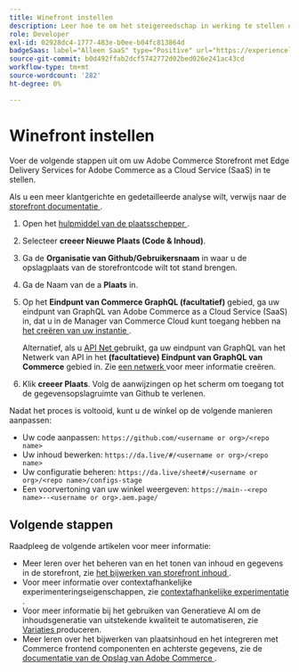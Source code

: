 ```yaml
---
title: Winefront instellen
description: Leer hoe te om het steigereedschap in werking te stellen om uw  [!DNL Adobe Commerce as a Cloud Service]  storefront te opstelling.
role: Developer
exl-id: 02928dc4-1777-483e-b0ee-b04fc813864d
badgeSaas: label="Alleen SaaS" type="Positive" url="https://experienceleague.adobe.com/en/docs/commerce/user-guides/product-solutions" tooltip="Alleen van toepassing op Adobe Commerce as a Cloud Service- en Adobe Commerce Optimizer-projecten (door Adobe beheerde SaaS-infrastructuur)."
source-git-commit: b0d492ffab2dcf5742772d02bed026e241ac43cd
workflow-type: tm+mt
source-wordcount: '282'
ht-degree: 0%

---
```


# Winefront instellen

Voer de volgende stappen uit om uw Adobe Commerce Storefront met Edge Delivery Services for Adobe Commerce as a Cloud Service (SaaS) in te stellen.

Als u een meer klantgerichte en gedetailleerde analyse wilt, verwijs naar de [ storefront documentatie ](https://experienceleague.adobe.com/developer/commerce/storefront/get-started/).

1. Open het [ hulpmiddel van de plaatsschepper ](https://da.live/app/adobe-commerce/storefront-tools/tools/site-creator/site-creator).

1. Selecteer **creeer Nieuwe Plaats (Code &amp; Inhoud)**.

1. Ga de **Organisatie van Github/Gebruikersnaam** in waar u de opslagplaats van de storefrontcode wilt tot stand brengen.

1. Ga de Naam van de a **Plaats** in.

1. Op het **Eindpunt van Commerce GraphQL (facultatief)** gebied, ga uw eindpunt van GraphQL van Adobe Commerce as a Cloud Service (SaaS) in, dat u in de Manager van Commerce Cloud kunt toegang hebben na [ het creëren van uw instantie ](./getting-started.md#create-an-instance).

   Alternatief, als u [ API Net ](https://developer.adobe.com/graphql-mesh-gateway/mesh/basic) gebruikt, ga uw eindpunt van GraphQL van het Netwerk van API in het **(facultatieve) Eindpunt van GraphQL van Commerce** gebied in. Zie [ een netwerk ](https://developer.adobe.com/graphql-mesh-gateway/mesh/basic/create-mesh) voor meer informatie creëren.

1. Klik **creeer Plaats**. Volg de aanwijzingen op het scherm om toegang tot de gegevensopslagruimte van Github te verlenen.

Nadat het proces is voltooid, kunt u de winkel op de volgende manieren aanpassen:

* Uw code aanpassen: `https://github.com/<username or org>/<repo name>`
* Uw inhoud bewerken: `https://da.live/#/<username or org>/<repo name>`
* Uw configuratie beheren: `https://da.live/sheet#/<username or org>/<repo name>/configs-stage`
* Een voorvertoning van uw winkel weergeven: `https://main--<repo name>--<username or org>.aem.page/`

## Volgende stappen

Raadpleeg de volgende artikelen voor meer informatie:

* Meer leren over het beheren van en het tonen van inhoud en gegevens in de storefront, zie [ het bijwerken van storefront inhoud ](./use-cases.md#update-storefront-content).
* Voor meer informatie over contextafhankelijke experimenteringseigenschappen, zie [ contextafhankelijke experimentatie ](./use-cases.md#contextual-experimentation).
* Voor meer informatie bij het gebruiken van Generatieve AI om de inhoudsgeneratie van uitstekende kwaliteit te automatiseren, zie [ Variaties ](./use-cases.md#generate-variations) produceren.
* Meer leren over het bijwerken van plaatsinhoud en het integreren met Commerce frontend componenten en achterste gegevens, zie de [ documentatie van de Opslag van Adobe Commerce ](https://experienceleague.adobe.com/developer/commerce/storefront/).
